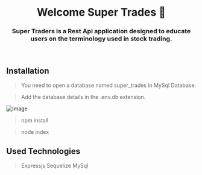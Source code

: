 <h1 align="center">Welcome Super Trades 👋</h1>



<h3 align="center">Super Traders is a Rest Api application designed to educate users on the terminology used in stock trading.
</h3>

<br>


## Installation 
> You need to open a database named super_trades in MySql Database.

> Add the database details in the .env.db extension.

![image](https://user-images.githubusercontent.com/88143919/220453979-8391d5dc-2e8e-47e8-a5ee-5e46f1959ac2.png)

> npm install

> node index

## Used Technologies
>Expressjs Sequelize  MySql 


